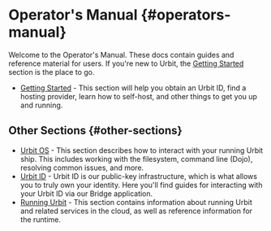 # Operator's Manual {#operators-manual}

Welcome to the Operator's Manual. These docs contain guides and reference material for users. If you're new to Urbit, the [Getting Started](getting-started) section is the place to go.

- [Getting Started](getting-started) - This section will help you obtain an Urbit ID, find a hosting provider, learn how to self-host, and other things to get you up and running.

## Other Sections {#other-sections}
- [Urbit OS](os) - This section describes how to interact with your running Urbit ship. This includes working with the filesystem, command line (Dojo), resolving common issues, and more.
- [Urbit ID](id) - Urbit ID is our public-key infrastructure, which is what allows you to truly own your identity. Here you'll find guides for interacting with your Urbit ID via our Bridge application.
- [Running Urbit](running) - This section contains information about running Urbit and related services in the cloud, as well as reference information for the runtime.
